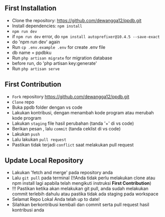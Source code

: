## First Installation

* Clone the repository: https://github.com/dewangga12/ppdb.git
* Install dependencies: `npm install` 
* `npm run dev`
* if `npm run dev` error, do `npm install autoprefixer@10.4.5 --save-exact`
* do 'npm run dev' again
* Run `cp .env.example .env` for create .env file
* db name = ppdbku
* Run `php artisan migrate` for migration database
* before run, do 'php artisan key:generate'
* Run `php artisan serve`

## First Contribution
* `Fork` repository https://github.com/dewangga12/ppdb.git
* `Clone` repo
* Buka ppdb folder dengan vs code
* Lakukan kontribusi, dengan menambah kode program atau merubah kode program
* Lakukan `staging` file hasil perubahan (tanda '+' di vs code)
* Berikan pesan , lalu `commit` (tanda ceklist di vs code)
* Lakukan `push`
* Lalu lakukan `pull request`
* Pastikan tidak terjadi `conflict` saat melakukan pull request

## Update Local Repository
* Lakukan 'fetch and merge' pada repository anda
* Lalu `git pull` pada terminal (!!Anda tidak perlu melakukan clone atau npm install lagi apabila telah mengikuti instruksi <b>First Contribution</b>)
* !!! Pastikan ketika akan melakukan git pull, anda sudah melakukan commit terlebih dahulu atau pastika tidak ada staging pada workspace
* Selamat Repo Lokal Anda telah up to date!
* Silahkan berkontribusi kembali dan commit serta pull request hasil kontribusi anda
